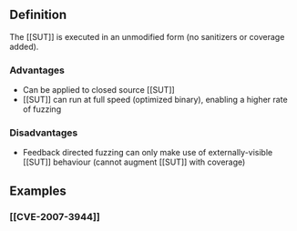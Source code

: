 ## Definition
The [[SUT]] is executed in an unmodified form (no sanitizers or coverage added).
### Advantages
- Can be applied to closed source [[SUT]]
- [[SUT]] can run at full speed (optimized binary), enabling a higher rate of fuzzing
### Disadvantages
- Feedback directed fuzzing can only make use of externally-visible [[SUT]] behaviour (cannot augment [[SUT]] with coverage)
## Examples
### [[CVE-2007-3944]]